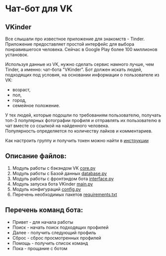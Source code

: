 # Чат-бот для VK


## VKinder
Все слышали про известное приложение для знакомств - Tinder. Приложение предоставляет простой интерфейс для выбора понравившегося человека. Сейчас в Google Play более 100 миллионов установок.

Используя данные из VK, нужно сделать сервис намного лучше, чем Tinder, а именно: чат-бота "VKinder". 
Бот должен искать людей, подходящих под условия, на основании информации о пользователе из VK:
- возраст,
- пол,
- город,
- семейное положение.

У тех людей, которые подошли по требованиям пользователю, получать топ-3 популярных фотографии профиля и отправлять их пользователю в чат вместе со ссылкой на найденного человека.  
Популярность определяется по количеству лайков и комментариев.
 
Как настроить группу и получить токен можно найти в [инструкции](group_settings.md)  

## Описание файлов:
1. Модуль работы с бэкэндом VK [core.py](core.py)
2. Модуль работы с Базой данных [database.py](database.py)
3. Модуль работы с фронтэндом бота [interface.py](interface.py)
4. Модуль запуска бота VKinder [main.py](main.py)
5. Модуль конфигураций [config.py](config.py)
6. Перечень необходимых пакетов [requirements.txt](requirements.txt)

## Перечень команд бота:
- Привет - для начала работы
- Поиск - начать поиск подходящих профилей
- Далее - получить следующий профиль
- Сброс - сброс просмотренных профилей 
- Помощь - получить список команд
- Пока - прощание с ботом
